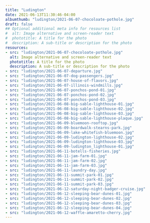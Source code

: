 ```yaml
---
title: "Ludington"
date: 2021-06-13T11:30:46-04:00
albumthumb: "ludington/2021-06-07-chocoloate-pothole.jpg"
draft: false
## Optional additional meta info for resources list
#  alt: Image alternative and screen-reader text
#  phototitle: A title for the photo
#  description: A sub-title or description for the photo
resources:
- src: "ludington/2021-06-07-chocoloate-pothole.jpg"
  alt: Image alternative and screen-reader text
  phototitle: A title for the photo
  description: A sub-title or description for the photo
- src: "ludington/2021-06-07-departure.jpg"
- src: "ludington/2021-06-07-dog-passengers.jpg"
- src: "ludington/2021-06-07-house-of-flavors.jpg"
- src: "ludington/2021-06-07-illinois-windmills.jpg"
- src: "ludington/2021-06-07-ponchos-pond-01.jpg"
- src: "ludington/2021-06-07-ponchos-pond-02.jpg"
- src: "ludington/2021-06-07-ponchos-pond-03.jpg"
- src: "ludington/2021-06-08-big-sable-lighthouse-01.jpg"
- src: "ludington/2021-06-08-big-sable-lighthouse-02.jpg"
- src: "ludington/2021-06-08-big-sable-lighthouse-03.jpg"
- src: "ludington/2021-06-08-big-sable-lighthouse-plaque.jpg"
- src: "ludington/2021-06-09-bluemoon-rooftop.jpg"
- src: "ludington/2021-06-09-boardwalk-stearns-park.jpg"
- src: "ludington/2021-06-09-lake-whitefish-bluemoon.jpg"
- src: "ludington/2021-06-09-ludington-lighthouse-02.jpg"
- src: "ludington/2021-06-09-ludington-lighthouse-03.jpg"
- src: "ludington/2021-06-09-ludington_lighthouse-01.jpg"
- src: "ludington/2021-06-11-botells-fisheries.jpg"
- src: "ludington/2021-06-11-jam-farm-01.jpg"
- src: "ludington/2021-06-11-jam-farm-02.jpg"
- src: "ludington/2021-06-11-jam-farm-03.jpg"
- src: "ludington/2021-06-11-laundry-day.jpg"
- src: "ludington/2021-06-11-summit-park-01.jpg"
- src: "ludington/2021-06-11-summit-park-02.jpg"
- src: "ludington/2021-06-11-summit-park-03.jpg"
- src: "ludington/2021-06-12-saturday-night-badger-cruise.jpg"
- src: "ludington/2021-06-12-sleeping-bear-dunes-01.jpg"
- src: "ludington/2021-06-12-sleeping-bear-dunes-02.jpg"
- src: "ludington/2021-06-12-sleeping-bear-dunes-03.jpg"
- src: "ludington/2021-06-12-sleeping-bear-dunes-04.jpg"
- src: "ludington/2021-06-12-waffle-amaretto-cherry.jpg"
---
```

